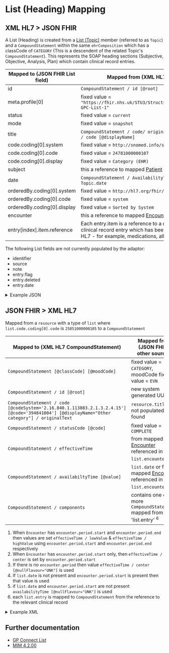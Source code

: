 # List (Heading) Mapping

## XML HL7 > JSON FHIR

A List (Heading) is created from a [List (Topic)](./LIST_TOPIC_README.md) member (referred to as `Topic`) and a `CompoundStatement` within the same `ehrComposition` which has a classCode of `CATEGORY` (This is a descendent of the related Topic's `CompoundStatement`). 
This represents the SOAP heading sections (Subjective, Objective, Analysis, Plan) which contain clinical record entries.

| Mapped to (JSON FHIR List field) | Mapped from (XML HL7 / other source)                                                                                                                                             |
|----------------------------------|----------------------------------------------------------------------------------------------------------------------------------------------------------------------------------|
| id                               | `CompoundStatement / id [@root]`                                                                                                                                                 |
| meta.profile\[0]                 | fixed value = `"https://fhir.nhs.uk/STU3/StructureDefinition/CareConnect-GPC-List-1"`                                                                                            |
| status                           | fixed value = `current`                                                                                                                                                          |
| mode                             | fixed value = `snapshot`                                                                                                                                                         |
| title                            | `CompoundStatement / code/ originalText` or `CompoundStatement / code [@displayName]`                                                                                            |
| code.coding\[0].system           | fixed value = `http://snomed.info/sct`                                                                                                                                           |
| code.coding\[0].code             | fixed value = `24781000000107`                                                                                                                                                   |
| code.coding\[0].display          | fixed value = `Category (EHR)`                                                                                                                                                   |
| subject                          | this a reference to mapped [Patient](../patient/README.md) from `Topic.subject`                                                                                                  |
| date                             | `CompoundStatement / AvailabilityTime [@value]` or from `Topic.date`                                                                                                             |
| orderedBy.coding\[0].system      | fixed value = `http://hl7.org/fhir/list-order`                                                                                                                                   |
| orderedBy.coding\[0].code        | fixed value = `system`                                                                                                                                                           |
| orderedBy.coding\[0].display     | fixed value = `Sorted by System`                                                                                                                                                 |
| encounter                        | this a reference to mapped [Encounter](../encounters/README.md) from `Topic.encounter`                                                                                           |
| entry[index].item.reference      | Each entry.item is a reference to a resource representing a clinical record entry which has been mapped from the source HL7 - for example, medications, allergies, problems, etc |

The following List fields are not currently populated by the adaptor:
- identifier
- source
- note
- entry.flag
- entry.deleted
- entry.date


<details>
    <summary>Example JSON</summary>

```
{
    "resource": {
        "resourceType": "List",
        "id": "5a8d2ec6-807d-4db5-b6c0-a757bbfb5372",
        "meta": {
            "profile": [
                "https://fhir.nhs.uk/STU3/StructureDefinition/CareConnect-GPC-List-1"
            ]
        },
        "status": "current",
        "mode": "snapshot",
        "code": {
            "coding": [
                {
                    "system": "http://snomed.info/sct",
                    "code": "25851000000105",
                    "display": "Topic (EHR)"
                }
            ]
        },
        "subject": {
            "reference": "Patient/14013417-5eb8-4fb2-9916-4c1621e2533b"
        },
        "encounter": {
            "reference": "Encounter/1E8A8448-A0C1-11ED-808B-AC162D1F16F0"
        },
        "date": "2010-12-16",
        "orderedBy": {
            "coding": [
                {
                    "system": "http://hl7.org/fhir/list-order",
                    "code": "system",
                    "display": "Sorted by System"
                }
            ]
        },
        "entry": [
            {
                "item": {
                    "reference": "Observation/1E8A8478-A0C1-11ED-808B-AC162D1F16F0"
                }
            },
            {
                "item": {
                    "reference": "Condition/1E8A8479-A0C1-11ED-808B-AC162D1F16F0"
                }
            },
            {
                "item": {
                    "reference": "Observation/1E8A8480-A0C1-11ED-808B-AC162D1F16F0"
                }
            }
        ]
    }
}
```
</details>


## JSON FHIR > XML HL7

Mapped from a `resource` with a type of `list` where `list.code.coding[0].code` is `25851000000105` to a `CompoundStatement`

| Mapped to (XML HL7 CompoundStatement)                                                                                                        | Mapped from (JSON FHIR / other source )                                                                                 |
|----------------------------------------------------------------------------------------------------------------------------------------------|-------------------------------------------------------------------------------------------------------------------------|
| `CompoundStatement [@classCode] [@moodCode]`                                                                                                 | fixed value = `CATEGORY`, moodCode fixed value = `EVN`                                                                  |
| `CompoundStatement / id [@root]`                                                                                                             | new system generated UUID                                                                                               |
| `CompoundStatement / code [@codeSystem='2.16.840.1.113883.2.1.3.2.4.15'] [@code='394841004'] [@displayName="Other category"] / originalText` | `resource.title` or not populated if not found                                                                          |
| `CompoundStatement / statusCode [@code]`                                                                                                     | fixed value = `COMPLETE`                                                                                                |
| `CompoundStatement / effectiveTime`                                                                                                          | from mapped [Encounter](../encounters/README.md) referenced in `list.encounter` <sup>1</sup><sup>2</sup><sup>3</sup>    |
| `CompoundStatement / availabiltyTime [@value]`                                                                                               | `list.date` or from mapped [Encounter](../encounters/README.md) referenced in `list.encounter` <sup>4</sup><sup>5</sup> |
| `CompoundStatement / components`                                                                                                             | contains one or more `CompoundStatements` mapped from 'list.entry' <sup>6</sup>                                         |

1. When `Encounter` has `encounter.period.start` and `encounter.period.end` then values are set `effectiveTime / lowValue` & `effectiveTime / highValue` using `encounter.period.start` and `encounter.period.end` respectively
2. When `Encounter` has `encounter.period.start` only, then `effectiveTime / center` is set by `encounter.period.start`
3. If there is no `encounter.period` then value `effectiveTime / center [@nullFlavour="UNK"]` is used
4. If `list.date` is not present and `encounter.period.start` is present then that value is used
5. if `list.date` and `encounter.period.start` are not present `availabilityTime [@nullFlavour="UNK"]` is used
6. each `list.entry` is mapped to `CompoundStatement` from the reference to the relevant clinical record

<details><summary>Example XML</summary>

```
<component typeCode="COMP" contextConductionInd="true">
    <CompoundStatement classCode="CATEGORY" moodCode="EVN">
        <id root="394559384658936" />
        <code code="14L..00" codeSystem="2.16.840.1.113883.2.1.6.2" displayName="H/O: drug allergy" />
        <statusCode code="COMPLETE" />
        <effectiveTime>
            <center value="19781231" />
        </effectiveTime>
        <availabilityTime value="19781231" />
        <component typeCode="COMP" contextConductionInd="true">
            <ObservationStatement classCode="OBS" moodCode="ENV">
                <id root="394559384658936" />
                <code nullFlavor="UNK">
                    <originalText>Mocked code</originalText>
                </code>
                <statusCode code="COMPLETE" />
                <effectiveTime>
                    <center value="19781231" />
                </effectiveTime>
                <availabilityTime value="19781231" />
                <pertinentInformation typeCode="PERT">
                    <sequenceNumber value="+1" />
                    <pertinentAnnotation classCode="OBS" moodCode="EVN">
                        <text>Reason Ended: Patient reports no subsequent recurrence on same
                            medication Status: Resolved
                            Type: Allergy Criticality: Low Risk Last Occurred: 1978-12-31 Example
                            note text
                        </text>
                    </pertinentAnnotation>
                </pertinentInformation>
            </ObservationStatement>
        </component>
    </CompoundStatement>
</component>
```

</details>

## Further documentation

- [GP Connect List](https://developer.nhs.uk/apis/gpconnect-1-6-0/accessrecord_structured_development_list_consultation.html#list-heading)
- [MIM 4.2.00](https://data.developer.nhs.uk/dms/mim/4.2.00/Index.htm) 